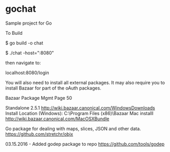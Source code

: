 # gochat
Sample project for Go


To Build

$ go build -o chat

$ ./chat -host=":8080"

then navigate to:

localhost:8080/login


You will also need to install all external packages. It may also require you to install Bazaar for part of the oAuth packages.

Bazaar Package Mgmt
Page 50 

Standalone 2.5.1
http://wiki.bazaar.canonical.com/WindowsDownloads
Install Location (Windows): C:\Program Files (x86)\Bazaar
Mac installl
http://wiki.bazaar.canonical.com/MacOSXBundle


Go package for dealing with maps, slices, JSON and other data.
https://github.com/stretchr/objx

03.15.2016 - Added godep package to repo
https://github.com/tools/godep


